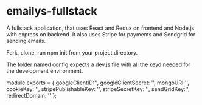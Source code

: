 # emailys-fullstack

A fullstack application, that uses React and Redux on frontend and Node.js with express on backend.
It also uses Stripe for payments and Sendgrid for sending emails.

Fork, clone, run npm init from your project directory. 

The folder named config expects a dev.js file with all the keyd needed for the development environment.

module.exports = {
  googleClientID:'',
  googleClientSecret: '',
  mongoURI:'',
  cookieKey: '',
  stripePublishableKey: '',
  stripeSecretKey: '',
  sendGridKey:'',
  redirectDomain: ''
};
